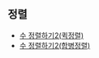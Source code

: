 정렬
-
- [수 정렬하기2(퀵정렬)](https://github.com/hmhhh15/Study/tree/master/%EC%95%8C%EA%B3%A0%EB%A6%AC%EC%A6%98/%EC%A0%95%EB%A0%AC/01%20%EC%88%98%EC%A0%95%EB%A0%AC%ED%95%98%EA%B8%B02(%ED%80%B5%EC%A0%95%EB%A0%AC))
- [수 정렬하기2(합병정렬)](https://github.com/hmhhh15/Study/tree/master/%EC%95%8C%EA%B3%A0%EB%A6%AC%EC%A6%98/%EC%A0%95%EB%A0%AC/02%20%EC%88%98%EC%A0%95%EB%A0%AC%ED%95%98%EA%B8%B02(%ED%95%A9%EB%B3%91%EC%A0%95%EB%A0%AC))
